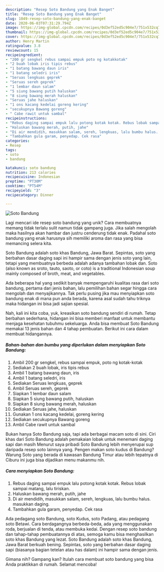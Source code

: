 ```yaml
---
description: "Resep Soto Bandung yang Enak Banget"
title: "Resep Soto Bandung yang Enak Banget"
slug: 1049-resep-soto-bandung-yang-enak-banget
date: 2020-06-03T07:31:29.794Z
image: https://img-global.cpcdn.com/recipes/0d3ef52ed5c904e7/751x532cq70/soto-bandung-foto-resep-utama.jpg
thumbnail: https://img-global.cpcdn.com/recipes/0d3ef52ed5c904e7/751x532cq70/soto-bandung-foto-resep-utama.jpg
cover: https://img-global.cpcdn.com/recipes/0d3ef52ed5c904e7/751x532cq70/soto-bandung-foto-resep-utama.jpg
author: Henry Martin
ratingvalue: 3.8
reviewcount: 15
recipeingredient:
- "200 gr sengkel rebus sampai empuk poto ng kotakkotak"
- "2 buah lobak iris tipis rebus"
- "1 batang bawang daun iris"
- "1 batang seledri iris"
- "Seruas lengkuas geprek"
- "Seruas sereh geprek"
- "1 lembar daun salam"
- "5 siung bawang putih haluskan"
- "8 siung bawang merah haluskan"
- "Seruas jahe haluskan"
- "1 ons kacang kedelai goreng kering"
- "secukupnya Bawang goreng"
- " Cabe rawit untuk sambal"
recipeinstructions:
- "Rebus daging sampai empuk lalu potong kotak kotak. Rebus lobak sampai matang, lalu tiriskan."
- "Haluskan bawang merah, putih, jahe"
- "Di air mendidih, masukkan salam, sereh, lengkuas, lalu bumbu halus. masukkan daging."
- "Tambahkan gula garam, penyedap. Cek rasa"
categories:
- Resep
tags:
- soto
- bandung

katakunci: soto bandung 
nutrition: 213 calories
recipecuisine: Indonesian
preptime: "PT30M"
cooktime: "PT54M"
recipeyield: "3"
recipecategory: Dinner

---
```



![Soto Bandung](https://img-global.cpcdn.com/recipes/0d3ef52ed5c904e7/751x532cq70/soto-bandung-foto-resep-utama.jpg)

Lagi mencari ide resep soto bandung yang unik? Cara membuatnya memang tidak terlalu sulit namun tidak gampang juga. Jika salah mengolah maka hasilnya akan hambar dan justru cenderung tidak enak. Padahal soto bandung yang enak harusnya sih memiliki aroma dan rasa yang bisa memancing selera kita.

Soto Bandung adalah soto khas Bandung, Jawa Barat. Sepintas, soto yang berbahan dasar daging sapi ini hampir sama dengan jenis soto yang lain, tetapi yang membuatnya berbeda adalah adanya tambahan lobak dan. Soto (also known as sroto, tauto, saoto, or coto) is a traditional Indonesian soup mainly composed of broth, meat, and vegetables.

Ada beberapa hal yang sedikit banyak mempengaruhi kualitas rasa dari soto bandung, pertama dari jenis bahan, lalu pemilihan bahan segar hingga cara mengolah dan menyajikannya. Tak perlu pusing jika mau menyiapkan soto bandung enak di mana pun anda berada, karena asal sudah tahu triknya maka hidangan ini bisa jadi sajian spesial.


Nah, kali ini kita coba, yuk, kreasikan soto bandung sendiri di rumah. Tetap berbahan sederhana, hidangan ini bisa memberi manfaat untuk membantu menjaga kesehatan tubuhmu sekeluarga. Anda bisa membuat Soto Bandung memakai 13 jenis bahan dan 4 tahap pembuatan. Berikut ini cara dalam membuat hidangannya.

<!--inarticleads1-->

##### Bahan-bahan dan bumbu yang diperlukan dalam menyiapkan Soto Bandung:

1. Ambil 200 gr sengkel, rebus sampai empuk, poto ng kotak-kotak
1. Sediakan 2 buah lobak, iris tipis rebus
1. Ambil 1 batang bawang daun, iris
1. Ambil 1 batang seledri, iris
1. Sediakan Seruas lengkuas, geprek
1. Ambil Seruas sereh, geprek
1. Siapkan 1 lembar daun salam
1. Siapkan 5 siung bawang putih, haluskan
1. Siapkan 8 siung bawang merah, haluskan
1. Sediakan Seruas jahe, haluskan
1. Gunakan 1 ons kacang kedelai, goreng kering
1. Sediakan secukupnya Bawang goreng
1. Ambil  Cabe rawit untuk sambal


Bukan hanya Soto Bandung saja, tapi ada berbagai macam soto di sini. Ciri khas dari Soto Bandung adalah pemakaian lobak untuk menemani daging sapi dan masih Menurut saya pribadi Soto Bandung lebih menyerupai sup daripada resep soto lainnya yang. Pengen makan soto kudus di Bandung? Warung Soto yang berada di kawasan Bandung Timur atau lebih tepatnya di Ciburu ini juga bisa dijadikan menu makanmu nih. 

<!--inarticleads2-->

##### Cara menyiapkan Soto Bandung:

1. Rebus daging sampai empuk lalu potong kotak kotak. Rebus lobak sampai matang, lalu tiriskan.
1. Haluskan bawang merah, putih, jahe
1. Di air mendidih, masukkan salam, sereh, lengkuas, lalu bumbu halus. masukkan daging.
1. Tambahkan gula garam, penyedap. Cek rasa


Ada pedagang soto Bandung, soto Kudus, soto Padang, atau pedagang soto Betawi. Cara berdagangnya berbeda-beda, ada yang menggunakan roda, berjualan di tenda, atau membuka kedai. Dengan resep soto bandung dan tahap-tahap pembuatannya di atas, semoga kamu bisa menghasilkan soto khas Bandung yang lezat. Soto Bandung adalah soto khas Bandung, Jawa Barat berkuah bening. Sepintas, soto yang berbahan dasar daging sapi (biasanya bagian tetelan atau has dalam) ini hampir sama dengan jenis. 

Gimana nih? Gampang kan? Itulah cara membuat soto bandung yang bisa Anda praktikkan di rumah. Selamat mencoba!
